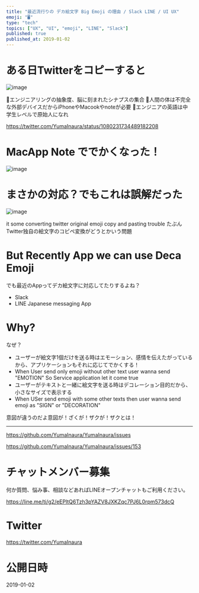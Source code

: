 ```yaml
---
title: "最近流行りの デカ絵文字 Big Emoji の理由 / Slack LINE / UI UX"
emoji: "🖥"
type: "tech"
topics: ["UX", "UI", "emoji", "LINE", "Slack"]
published: true
published_at: 2019-01-02
---
```


# ある日Twitterをコピーすると

![image](https://user-images.githubusercontent.com/13635059/50577515-0b944000-0e6d-11e9-80ff-1d0005bc131d.png)

🤖エンジニアリングの抽象度、脳に刻まれたシナプスの集合
🤖人間の体は不完全な外部デバイスだからiPhoneやMacookやnoteが必要
🤖エンジニアの英語は中学生レベルで原始人になれ

https://twitter.com/YumaInaura/status/1080231734489182208

# MacApp Note ででかくなった！

![image](https://user-images.githubusercontent.com/13635059/50577516-10f18a80-0e6d-11e9-8304-7098416120c3.png)

# まさかの対応？でもこれは誤解だった

![image](https://user-images.githubusercontent.com/13635059/50577530-5ada7080-0e6d-11e9-91e5-f4329fc03e05.png)

it some converting twitter original emoji copy and pasting trouble
たぶんTwitter独自の絵文字のコピペ変換がどうとかいう問題

# But Recently App we can use Deca Emoji

でも最近のAppってデカ絵文字に対応してたりするよね？

- Slack
- LINE Japanese messaging App


# Why?

なぜ？

- ユーザーが絵文字1個だけを送る時はエモーション、感情を伝えたがっているから、アプリケーションもそれに応じてでかくする！
- When User send only emoji without other text user wanna send "EMOTION" So Service application let it come true
- ユーザーがテキストと一緒に絵文字を送る時はデコレーション目的だから、小さなサイズで表示する
- When USer send emoji with some other texts then user wanna send emoji as "SIGN" or "DECORATION"

意図が違うのだよ意図が！ざくが！ザクが！ザクとは！

---

https://github.com/YumaInaura/YumaInaura/issues

https://github.com/YumaInaura/YumaInaura/issues/153








<!-- Update From Qiita API -->

# チャットメンバー募集


何か質問、悩み事、相談などあればLINEオープンチャットもご利用ください。

https://line.me/ti/g2/eEPltQ6Tzh3pYAZV8JXKZqc7PJ6L0rpm573dcQ





# Twitter


https://twitter.com/YumaInaura


<!-- Update From Qiita API -->



# 公開日時

2019-01-02
